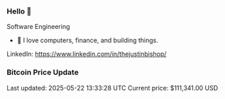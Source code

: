 ### Hello 🤙  

Software Engineering

- 🔭 I love computers, finance, and building things.
  
LinkedIn: https://www.linkedin.com/in/thejustinbishop/  
































































































































































































































































































































































### Bitcoin Price Update
Last updated: 2025-05-22 13:33:28 UTC
Current price: $111,341.00 USD
